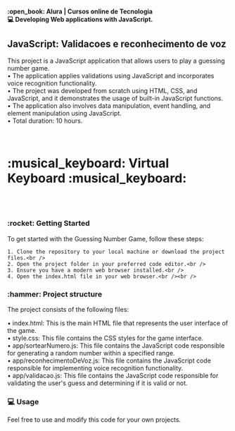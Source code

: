 <h4>:open_book: Alura | Cursos online de Tecnologia<br />
    💻 Developing Web applications with JavaScript.
</h4>

<h2>JavaScript: Validacoes e reconhecimento de voz</h2>
<p>
This project is a JavaScript application that allows users to play a guessing number game.<br />
  • The application applies validations using JavaScript and incorporates voice recognition functionality.<br />
  • The project was developed from scratch using HTML, CSS, and JavaScript, and it demonstrates the usage of built-in JavaScript functions.<br />
  • The application also involves data manipulation, event handling, and element manipulation using JavaScript.<br />
  • Total duration: 10 hours.<br />
</p>
<br />

<h1>:musical_keyboard: Virtual Keyboard :musical_keyboard:</h1>
<p>
    <br /><br />
</p>

<h3>:rocket: Getting Started</h3>
<p>
  To get started with the Guessing Number Game, follow these steps:<br />

    1. Clone the repository to your local machine or download the project files.<br />
    2. Open the project folder in your preferred code editor.<br />
    3. Ensure you have a modern web browser installed.<br />
    4. Open the index.html file in your web browser.<br /><br />
</p>

<h3>:hammer: Project structure</h3>
<p>
  The project consists of the following files:<br />

  • index.html: This is the main HTML file that represents the user interface of the game.<br />
  • style.css: This file contains the CSS styles for the game interface.<br />
  • app/sortearNumero.js: This file contains the JavaScript code responsible for generating a random number within a specified range.<br />
  • app/reconhecimentoDeVoz.js: This file contains the JavaScript code responsible for implementing voice recognition functionality.<br />
  • app/validacao.js: This file contains the JavaScript code responsible for validating the user's guess and determining if it is valid or not.<br />
</p>

<h3>💻 Usage</h3>
<p>
  Feel free to use and modify this code for your own projects.<br />
</p>